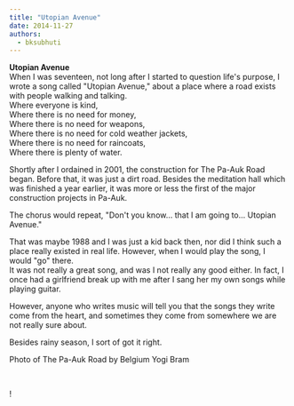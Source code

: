 ```yaml
---
title: "Utopian Avenue"
date: 2014-11-27
authors: 
  - bksubhuti
---
```


**Utopian Avenue**  
When I was seventeen, not long after I started to question life's purpose, I wrote a song called "Utopian Avenue," about a place where a road exists with people walking and talking.  
Where everyone is kind,  
Where there is no need for money,  
Where there is no need for weapons,  
Where there is no need for cold weather jackets,  
Where there is no need for raincoats,  
Where there is plenty of water.  
  
Shortly after I ordained in 2001, the construction for The Pa-Auk Road began. Before that, it was just a dirt road. Besides the meditation hall which was finished a year earlier, it was more or less the first of the major construction projects in Pa-Auk.  
  
The chorus would repeat, "Don't you know... that I am going to... Utopian Avenue."  
  
That was maybe 1988 and I was just a kid back then, nor did I think such a place really existed in real life. However, when I would play the song, I would "go" there.  
It was not really a great song, and was I not really any good either. In fact, I once had a girlfriend break up with me after I sang her my own songs while playing guitar.  
  
However, anyone who writes music will tell you that the songs they write come from the heart, and sometimes they come from somewhere we are not really sure about.  
  
Besides rainy season, I sort of got it right.  
  
Photo of The Pa-Auk Road by Belgium Yogi Bram  
  
  
﻿

!

